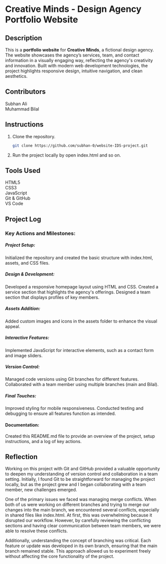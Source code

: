 # Creative Minds - Design Agency Portfolio Website

## Description
This is a **portfolio website** for **Creative Minds**, a fictional design agency. The website showcases the agency’s services, team, and contact information in a visually engaging way, reflecting the agency's creativity and innovation. Built with modern web development technologies, the project highlights responsive design, intuitive navigation, and clean aesthetics.

## Contributors
Subhan Ali  
Muhammad Bilal

## Instructions
1. Clone the repository.
   ```bash
   git clone https://github.com/subhan-0/website-IDS-project.git
2. Run the project locally by open index.html and so on.


## Tools Used
HTML5   
CSS3  
JavaScript  
Git & GitHub  
VS Code


## Project Log
### Key Actions and Milestones:
##### Project Setup:

Initialized the repository and created the basic structure with index.html, assets, and CSS files.
##### Design & Development:

Developed a responsive homepage layout using HTML and CSS.
Created a service section that highlights the agency's offerings.
Designed a team section that displays profiles of key members.
##### Assets Addition:

Added custom images and icons in the assets folder to enhance the visual appeal.
##### Interactive Features:

Implemented JavaScript for interactive elements, such as a contact form and image sliders.
##### Version Control:

Managed code versions using Git branches for different features.
Collaborated with a team member using multiple branches (main and Bilal).
##### Final Touches:

Improved styling for mobile responsiveness.
Conducted testing and debugging to ensure all features function as intended.
#### Documentation:

Created this README.md file to provide an overview of the project, setup instructions, and a log of key actions.

## Reflection

Working on this project with Git and GitHub provided a valuable opportunity to deepen my understanding of version control and collaboration in a team setting. Initially, I found Git to be straightforward for managing the project locally, but as the project grew and I began collaborating with a team member, new challenges emerged.

One of the primary issues we faced was managing merge conflicts. When both of us were working on different branches and trying to merge our changes into the main branch, we encountered several conflicts, especially in shared files like index.html. At first, this was overwhelming because it disrupted our workflow. However, by carefully reviewing the conflicting sections and having clear communication between team members, we were able to resolve these conflicts.

Additionally, understanding the concept of branching was critical. Each feature or update was developed in its own branch, ensuring that the main branch remained stable. This approach allowed us to experiment freely without affecting the core functionality of the project.